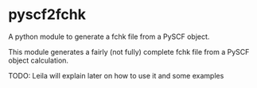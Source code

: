 # pyscf2fchk
A python module to generate a fchk file from a PySCF object.

This module generates a fairly (not fully) complete fchk file from a PySCF object calculation. 

TODO:
Leila will explain later on how to use it and some examples
